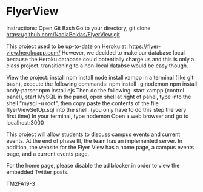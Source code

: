 # FlyerView

Instructions:
Open Git Bash
Go to your directory,
git clone https://github.com/NadiaBeidas/FlyerView.git

This project used to be up-to-date on Heroku at: https://flyer-view.herokuapp.com/
However, we decided to make our database local because the Heroku database could potentially charge us and this is only a class project.
transitioning to a non-local databse would be easy though.

View the project:
    install npm
    install node
    install xampp
    in a terminal (like git bash), execute the following commands:
        npm install -g nodemon
        npm install body-parser
        npm install ejs
    Then  do the following:
    start xampp (control panel), start MySQL in the panel, open shell at right of panel, type into the shell "mysql -u root", then copy paste the contents of the file flyerViewSetUp.sql into the shell. (you only have to do this step the very first time)
    In your terminal, type nodemon
    Open a web browser and go to localhost:3000

This project will allow students to discuss campus events and current events.
At the end of phase III, the team has an implemented server.
In addition, the website for the Flyer View has a home page, a campus events page, and a current events page.

For the home page, please disable the ad blocker in order to view the embedded Twitter posts.

TM2FA19-3
